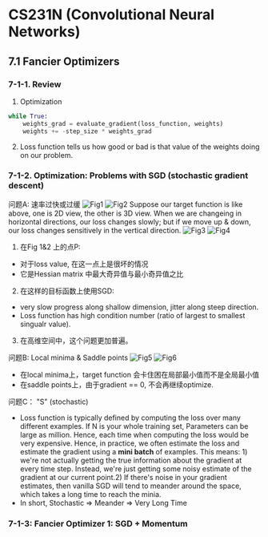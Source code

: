 # CS231N (Convolutional Neural Networks)
## 7.1 Fancier Optimizers 

### 7-1-1. Review
1. Optimization
```python
while True:
    weights_grad = evaluate_gradient(loss_function, weights)
    weights += -step_size * weights_grad
```
2. Loss function tells us how good or bad is that value of the weights doing on our problem.

### 7-1-2. Optimization: Problems with SGD (stochastic gradient descent)

问题A: 速率过快或过缓
![Fig1](http://github.com/master.jpg)
![Fig2](http://github.com/master.jpg)
Suppose our target function is like above, one is 2D view, the other is 3D view. When we are changeing in horizontal directions, our loss changes slowly; but if we move up & down, our loss changes sensitively in the vertical direction.
![Fig3](http://github.com/master.jpg)
![Fig4](http://github.com/master.jpg)
1. 在Fig 1&2 上的点P:
- 对于loss value, 在这一点上是很坏的情况
- 它是Hessian matrix 中最大奇异值与最小奇异值之比
2. 在这样的目标函数上使用SGD:
- very slow progress along shallow dimension, jitter along steep direction.
- Loss function has high condition number (ratio of largest to smallest singualr value).
3. 在高维空间中，这个问题更加普遍。

问题B: Local minima & Saddle points
![Fig5](http://github.com/master.jpg)
![Fig6](http://github.com/master.jpg)
- 在local minima上，target function 会卡住困在局部最小值而不是全局最小值
- 在saddle points上，由于gradient == 0, 不会再继续optimize.

问题C： "S" (stochastic)
- Loss function is typically defined by computing the loss over many different examples. If N is your whole training set, Parameters can be large as million. Hence, each time when computing the loss would be very expensive. Hence, in practice, we often estimate the loss and estimate the gradient using a **mini batch** of examples. This means: 1) we're not actually getting the true information about the gradient at every time step. Instead, we're just getting some noisy estimate of the gradient at our current point.2) If there's noise in your gradient estimates, then vanilla SGD will tend to meander around the space, which takes a long time to reach the minia.
- In short, Stochastic => Meander => Very Long Time

### 7-1-3: Fancier Optimizer 1: SGD + Momentum



